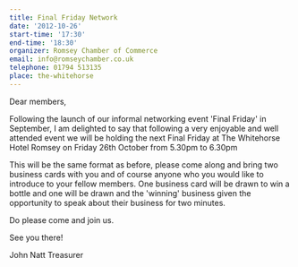 ```yaml
---
title: Final Friday Network
date: '2012-10-26'
start-time: '17:30'
end-time: '18:30'
organizer: Romsey Chamber of Commerce
email: info@romseychamber.co.uk
telephone: 01794 513135
place: the-whitehorse
---
```

Dear members,

Following the launch of our informal networking event 'Final Friday' in September, I am delighted to say that following a very enjoyable and well attended event we will be holding the next Final Friday at The Whitehorse Hotel Romsey on Friday 26th October from 5.30pm to 6.30pm

This will be the same format as before, please come along and bring two business cards with you and of course anyone who you would like to introduce to your fellow members. One business card will be drawn to win a bottle and one will be drawn and the 'winning' business given the opportunity to speak about their business for two minutes.

Do please come and join us.

See you there!

John Natt
Treasurer


